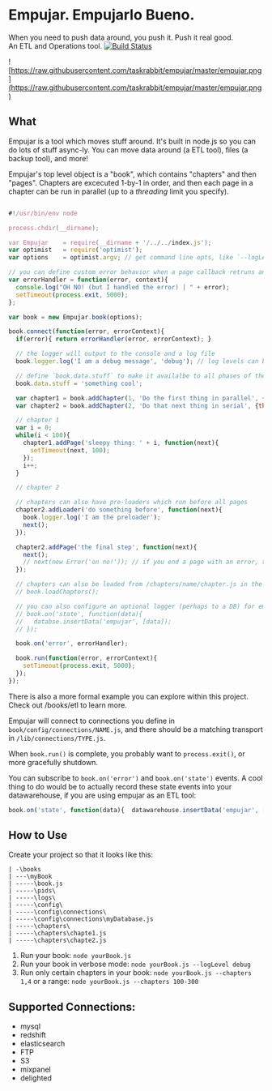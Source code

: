 # Empujar. Empujarlo Bueno.
When you need to push data around, you push it. Push it real good.  
An ETL and Operations tool. 
[![Build Status](https://travis-ci.org/taskrabbit/empujar.svg?branch=master)](https://travis-ci.org/taskrabbit/empujar)

![https://raw.githubusercontent.com/taskrabbit/empujar/master/empujar.png](https://raw.githubusercontent.com/taskrabbit/empujar/master/empujar.png)

## What

Empujar is a tool which moves stuff around.  It's built in node.js so you can do lots of stuff async-ly.  You can move data around (a ETL tool), files (a backup tool), and more!  

Empujar's top level object is a "book", which contains "chapters" and then "pages".  Chapters are excecuted 1-by-1 in order, and then each page in a chapter can be run in parallel (up to a *threading* limit you specify).

```javascript

#!/usr/bin/env node

process.chdir(__dirname);

var Empujar    = require(__dirname + '/../../index.js');
var optimist   = require('optimist'); 
var options    = optimist.argv; // get command line opts, like `--logLevel debug` or `--chapters 100`

// you can define custom error behavior when a page callback retruns an error
var errorHandler = function(error, context){
  console.log("OH NO! (but I handled the error) | " + error);
  setTimeout(process.exit, 5000);
};

var book = new Empujar.book(options);

book.connect(function(error, errorContext){
  if(error){ return errorHandler(error, errorContext); }

  // the logger will output to the console and a log file
  book.logger.log('I am a debug message', 'debug'); // log levels can be set on log lines, and toggled with the `--logLevel` flag

  // define `book.data.stuff` to make it availalbe to all phases of the book
  book.data.stuff = 'something cool';

  var chapter1 = book.addChapter(1, 'Do the first thing in parallel', {threads: 10});
  var chapter2 = book.addChapter(2, 'Do that next thing in serial', {threads: 1});

  // chapter 1
  var i = 0;
  while(i < 100){
    chapter1.addPage('sleepy thing: ' + i, function(next){
      setTimeout(next, 100);
    });
    i++;
  }

  // chapter 2

  // chapters can also have pre-loaders which run before all pages
  chapter2.addLoader('do something before', function(next){
    book.logger.log('I am the preloader'); 
    next();
  });

  chapter2.addPage('the final step', function(next){
    next();
    // next(new Error('on no!')); // if you end a page with an error, the errorHandler will be invoked, and the book stopped
  });

  // chapters can also be loaded from /chapters/name/chapter.js in the project
  // book.loadChapters();

  // you can also configure an optional logger (perhaps to a DB) for empujar's internal status
  // book.on('state', function(data){ 
  //   databse.insertData('empujar', [data]); 
  // });

  book.on('error', errorHandler);

  book.run(function(error, errorContext){
    setTimeout(process.exit, 5000);
  });
});
```

There is also a more formal example you can explore within this project.  Check out /books/etl to learn more.

Empujar will connect to connections you define in `book/config/connections/NAME.js`, and there should be a matching transport in `/lib/connections/TYPE.js`.

When `book.run()` is complete, you probably want to `process.exit()`, or more gracefully shutdown.

You can subscribe to `book.on('error')` and `book.on('state')` events.  A cool thing to do would be to actually record these state events into your datawarehouse, if you are using empujar as an ETL tool:

```javascript
book.on('state', function(data){  datawarehouse.insertData('empujar', [data]);  });
```

## How to Use

Create your project so that it looks like this:
```
| -\books
| ---\myBook
| -----\book.js
| -----\pids\
| -----\logs\
| -----\config\
| -----\config\connections\
| -----\config\connections\myDatabase.js
| -----\chapters\
| -----\chapters\chapte1.js
| -----\chapters\chapte2.js
```

1. Run your book: `node yourBook.js`
2. Run your book in verbose mode: `node yourBook.js --logLevel debug`
3. Run only certain chapters in your book: `node yourBook.js --chapters 1,4` or a range: `node yourBook.js --chapters 100-300`

## Supported Connections:
- mysql
- redshift
- elasticsearch
- FTP
- S3
- mixpanel
- delighted
